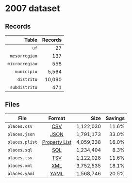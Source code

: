 # 2007 dataset

## Records

|          Table | Records |
| --------------:| -------:|
|           `uf` |      27 |
|  `mesorregiao` |     137 |
| `microrregiao` |     558 |
|    `municipio` |   5,564 |
|     `distrito` |  10,090 |
|  `subdistrito` |     471 |

## Files

| File           | Format                                                       |      Size | Savings |
| -------------- |:------------------------------------------------------------:| ---------:| -------:|
| `places.csv`   | [CSV](https://en.wikipedia.org/wiki/Comma-separated_values)  | 1,122,030 |   11.6% |
| `places.json`  | [JSON](https://en.wikipedia.org/wiki/JSON)                   | 1,791,173 |   33.0% |
| `places.plist` | [Property List](https://en.wikipedia.org/wiki/Property_list) | 4,059,338 |   16.0% |
| `places.sql`   | [SQL](https://en.wikipedia.org/wiki/SQL)                     | 1,234,404 |    8.3% |
| `places.tsv`   | [TSV](https://en.wikipedia.org/wiki/Tab-separated_values)    | 1,122,028 |   11.6% |
| `places.xml`   | [XML](https://en.wikipedia.org/wiki/XML)                     | 3,752,535 |   18.1% |
| `places.yaml`  | [YAML](https://en.wikipedia.org/wiki/YAML)                   | 1,568,746 |   20.5% |

